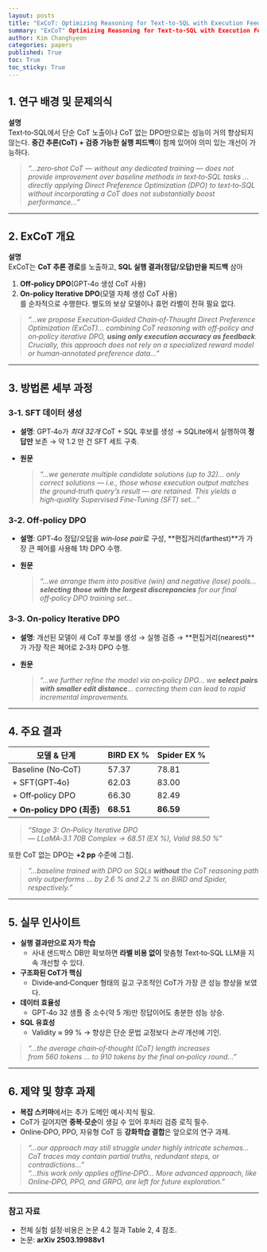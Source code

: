 ```yaml
---
layout: posts
title: "ExCoT: Optimizing Reasoning for Text-to-SQL with Execution Feedback 리뷰"
summary: "ExCoT" Optimizing Reasoning for Text-to-SQL with Execution Feedback 리뷰"
author: Kim Changhyeon
categories: papers
published: True
toc: True
toc_sticky: True
---
```


## 1. 연구 배경 및 문제의식

**설명**  
Text‑to‑SQL에서 단순 CoT 노출이나 CoT 없는 DPO만으로는 성능이 거의 향상되지 않는다. **중간 추론(CoT) + 검증 가능한 실행 피드백**이 함께 있어야 의미 있는 개선이 가능하다.  

> *“…zero‑shot CoT — without any dedicated training — does not provide improvement over baseline methods in text‑to‑SQL tasks … directly applying Direct Preference Optimization (DPO) to text‑to‑SQL without incorporating a CoT does not substantially boost performance…”*  

---

## 2. ExCoT 개요

**설명**  
ExCoT는 **CoT 추론 경로**를 노출하고, **SQL 실행 결과(정답/오답)만을 피드백** 삼아  
1. **Off‑policy DPO**(GPT‑4o 생성 CoT 사용)  
2. **On‑policy Iterative DPO**(모델 자체 생성 CoT 사용)  
를 순차적으로 수행한다. 별도의 보상 모델이나 휴먼 라벨이 전혀 필요 없다.  

> *“…we propose Execution‑Guided Chain‑of‑Thought Direct Preference Optimization (ExCoT)… combining CoT reasoning with off‑policy and on‑policy iterative DPO, **using only execution accuracy as feedback**. Crucially, this approach does not rely on a specialized reward model or human‑annotated preference data…”*  

---

## 3. 방법론 세부 과정

### 3‑1. SFT 데이터 생성
- **설명**: GPT‑4o가 *최대 32개* CoT + SQL 후보를 생성 → SQLite에서 실행하여 **정답만** 보존 → 약 1.2 만 건 SFT 세트 구축.  
- **원문**

  > *“…we generate multiple candidate solutions (up to 32)… only correct solutions — i.e., those whose execution output matches the ground‑truth query’s result — are retained. This yields a high‑quality Supervised Fine‑Tuning (SFT) set…”*

### 3‑2. Off‑policy DPO
- **설명**: GPT‑4o 정답/오답을 *win‑lose pair*로 구성, **편집거리(farthest)**가 가장 큰 페어를 사용해 1차 DPO 수행.  
- **원문**

  > *“…we arrange them into positive (win) and negative (lose) pools… **selecting those with the largest discrepancies** for our final off‑policy DPO training set…*  

### 3‑3. On‑policy Iterative DPO
- **설명**: 개선된 모델이 새 CoT 후보를 생성 → 실행 검증 → **편집거리(nearest)**가 가장 작은 페어로 2‑3차 DPO 수행.  
- **원문**

  > *“…we further refine the model via on‑policy DPO… we **select pairs with smaller edit distance**… correcting them can lead to rapid incremental improvements.*  

---

## 4. 주요 결과

| 모델 & 단계 | BIRD EX % | Spider EX % |
|-------------|-----------|-------------|
| Baseline (No‑CoT) | 57.37 | 78.81 |
| + SFT(GPT‑4o) | 62.03 | 83.00 |
| + Off‑policy DPO | 66.30 | 82.49 |
| **+ On‑policy DPO (최종)** | **68.51** | **86.59** |

> *“Stage 3: On‑Policy Iterative DPO — LLaMA‑3.1 70B Complex → 68.51 (EX %), Valid 98.50 %”*  

또한 CoT 없는 DPO는 **+2 pp** 수준에 그침.  

> *“…baseline trained with DPO on SQLs **without** the CoT reasoning path only outperforms … by 2.6 % and 2.2 % on BIRD and Spider, respectively.”*  

---

## 5. 실무 인사이트

- **실행 결과만으로 자가 학습**  
  - 사내 샌드박스 DB만 확보하면 **라벨 비용 없이** 맞춤형 Text‑to‑SQL LLM을 지속 개선할 수 있다.  
- **구조화된 CoT가 핵심**  
  - Divide‑and‑Conquer 형태의 길고 구조적인 CoT가 가장 큰 성능 향상을 보였다.  
- **데이터 효율성**  
  - GPT‑4o 32 샘플 중 소수(약 5 개)만 정답이어도 충분한 성능 상승.  
- **SQL 유효성**  
  - Validity ≈ 99 % → 향상은 단순 문법 교정보다 *논리* 개선에 기인.  

> *“…the average chain‑of‑thought (CoT) length increases from 560 tokens … to 910 tokens by the final on‑policy round…”*  

---

## 6. 제약 및 향후 과제

- **복잡 스키마**에서는 추가 도메인 예시·지식 필요.  
- CoT가 길어지면 **중복·모순**이 생길 수 있어 후처리 검증 로직 필수.  
- Online‑DPO, PPO, 자유형 CoT 등 **강화학습 결합**은 앞으로의 연구 과제.  

> *“…our approach may still struggle under highly intricate schemas… CoT traces may contain partial truths, redundant steps, or contradictions…”*  
> *“…this work only applies offline‑DPO… More advanced approach, like Online‑DPO, PPO, and GRPO, are left for future exploration.”*  

---

### 참고 자료
- 전체 실험 설정·비용은 논문 4.2 절과 Table 2, 4 참조.  
- 논문: **arXiv 2503.19988v1** 
